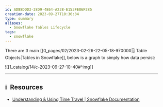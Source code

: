 ```yaml
---
id: AD88DDD3-38D9-4B64-A238-E153FE86F285
creation-date: 2023-09-27T10:36:34
type: summary
aliases:
  - Snowflake Tables Lifecycle
tags:
  - snowflake
---
```


There are 3 main [[0_pages/02/2023-02-26-22-05-18-97000#🗓️ Table Objects|Tables in Snowflake]], below is a graph to simply how data persist: 

![[1_catalog/14/c-2023-09-27-10-40#^img]]


---
## ℹ️  Resources
- [Understanding & Using Time Travel | Snowflake Documentation](https://docs.snowflake.com/en/user-guide/data-time-travel)
